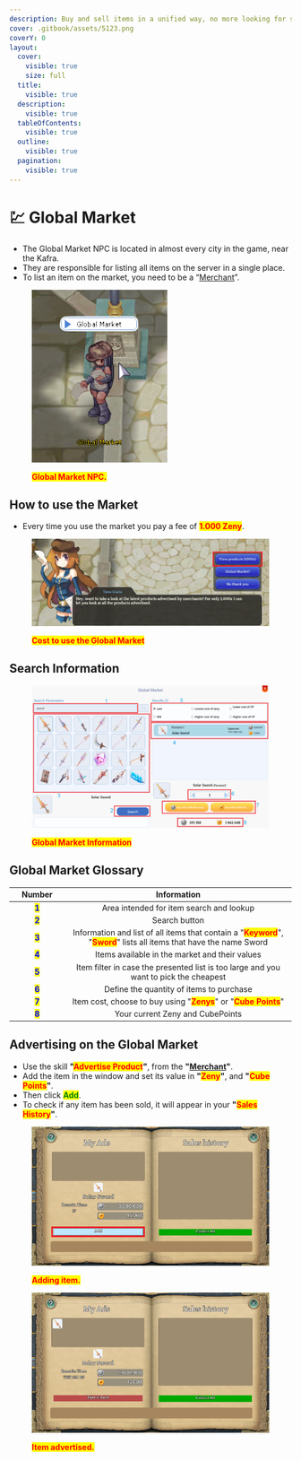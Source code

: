 ```yaml
---
description: Buy and sell items in a unified way, no more looking for shops.
cover: .gitbook/assets/5123.png
coverY: 0
layout:
  cover:
    visible: true
    size: full
  title:
    visible: true
  description:
    visible: true
  tableOfContents:
    visible: true
  outline:
    visible: true
  pagination:
    visible: true
---
```


# 💹 Global Market

* The Global Market NPC is located in almost every city in the game, near the Kafra.
* They are responsible for listing all items on the server in a single place.
* To list an item on the market, you need to be a “[Merchant](jobs/class-guides/merchant.md)”.

<figure><img src=".gitbook/assets/image (1).png" alt=""><figcaption><p><mark style="color:red;"><strong>Global Market NPC.</strong></mark></p></figcaption></figure>

## **How to use the Market**

* Every time you use the market you pay a fee of <mark style="color:red;">**1.000 Zeny**</mark>.

<figure><img src=".gitbook/assets/12223.png" alt=""><figcaption><p><mark style="color:red;"><strong>Cost to use the Global Market</strong></mark></p></figcaption></figure>

## Search Information

<figure><img src=".gitbook/assets/9677.png" alt=""><figcaption><p><mark style="color:red;"><strong>Global Market Information</strong></mark></p></figcaption></figure>

## **Global Market Glossary**

<table><thead><tr><th width="85" align="center">Number</th><th align="center">Information</th></tr></thead><tbody><tr><td align="center"><mark style="color:blue;"><strong>1</strong></mark></td><td align="center">Area intended for item search and lookup</td></tr><tr><td align="center"><mark style="color:blue;"><strong>2</strong></mark></td><td align="center">Search button</td></tr><tr><td align="center"><mark style="color:blue;"><strong>3</strong></mark></td><td align="center">Information and list of all items that contain a "<mark style="color:red;"><strong>Keyword</strong></mark>", "<mark style="color:red;"><strong>Sword</strong></mark>" lists all items that have the name Sword</td></tr><tr><td align="center"><mark style="color:blue;"><strong>4</strong></mark></td><td align="center">Items available in the market and their values</td></tr><tr><td align="center"><mark style="color:blue;"><strong>5</strong></mark></td><td align="center">Item filter in case the presented list is too large and you want to pick the cheapest</td></tr><tr><td align="center"><mark style="color:blue;"><strong>6</strong></mark></td><td align="center">Define the quantity of items to purchase</td></tr><tr><td align="center"><mark style="color:blue;"><strong>7</strong></mark></td><td align="center">Item cost, choose to buy using "<mark style="color:red;"><strong>Zenys</strong></mark>" or "<mark style="color:red;"><strong>Cube Points</strong></mark>"</td></tr><tr><td align="center"><mark style="color:blue;"><strong>8</strong></mark></td><td align="center">Your current Zeny and CubePoints</td></tr></tbody></table>

## **Advertising on the Global Market**

* Use the skill **"**<mark style="color:red;">**Advertise Product**</mark>**"**, from the **"**[**Merchant**](jobs/class-guides/merchant.md)**"**.
* Add the item in the window and set its value in **"**<mark style="color:red;">**Zeny**</mark>**"**, and **"**<mark style="color:red;">**Cube Points**</mark>**"**.
* Then click <mark style="color:green;">**Add**</mark>.
* To check if any item has been sold, it will appear in your **"**<mark style="color:red;">**Sales History**</mark>**"**.

<figure><img src=".gitbook/assets/332.png" alt=""><figcaption><p><mark style="color:red;"><strong>Adding item.</strong></mark></p></figcaption></figure>

<figure><img src=".gitbook/assets/334.png" alt=""><figcaption><p><mark style="color:red;"><strong>Item advertised.</strong></mark></p></figcaption></figure>
